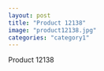 ```yaml
---
layout: post
title: "Product 12138"
image: "product12138.jpg"
categories: "category1"
---
```

Product 12138
